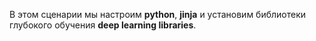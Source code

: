 В этом сценарии мы настроим **python**, **jinja** и установим библиотеки глубокого обучения **deep learning libraries**.